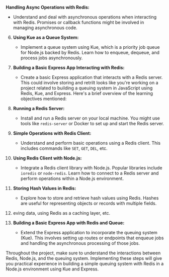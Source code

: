 **Handling Async Operations with Redis:**
   - Understand and deal with asynchronous operations when interacting with Redis. Promises or callback functions might be involved in managing asynchronous code.

6. **Using Kue as a Queue System:**
   - Implement a queue system using Kue, which is a priority job queue for Node.js backed by Redis. Learn how to enqueue, dequeue, and process jobs asynchronously.

7. **Building a Basic Express App Interacting with Redis:**
   - Create a basic Express application that interacts with a Redis server. This could involve storing and retriIt looks like you're working on a project related to building a queuing system in JavaScript using Redis, Kue, and Express. Here's a brief overview of the learning objectives mentioned:

1. **Running a Redis Server:**
   - Install and run a Redis server on your local machine. You might use tools like `redis-server` or Docker to set up and start the Redis server.

2. **Simple Operations with Redis Client:**
   - Understand and perform basic operations using a Redis client. This includes commands like `SET`, `GET`, `DEL`, etc.

3. **Using Redis Client with Node.js:**
   - Integrate a Redis client library with Node.js. Popular libraries include `ioredis` or `node-redis`. Learn how to connect to a Redis server and perform operations within a Node.js environment.

4. **Storing Hash Values in Redis:**
   - Explore how to store and retrieve hash values using Redis. Hashes are useful for representing objects or records with multiple fields.

5. eving data, using Redis as a caching layer, etc.

8. **Building a Basic Express App with Redis and Queue:**
   - Extend the Express application to incorporate the queuing system (Kue). This involves setting up routes or endpoints that enqueue jobs and handling the asynchronous processing of those jobs.

Throughout the project, make sure to understand the interactions between Redis, Node.js, and the queuing system. Implementing these steps will give you practical experience in building a simple queuing system with Redis in a Node.js environment using Kue and Express.
